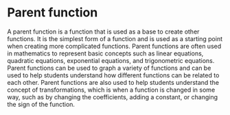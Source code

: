 # Parent function

A parent function is a function that is used as a base to create other functions. It is the simplest form of a function and is used as a starting point when creating more complicated functions. Parent functions are often used in mathematics to represent basic concepts such as linear equations, quadratic equations, exponential equations, and trigonometric equations. Parent functions can be used to graph a variety of functions and can be used to help students understand how different functions can be related to each other. Parent functions are also used to help students understand the concept of transformations, which is when a function is changed in some way, such as by changing the coefficients, adding a constant, or changing the sign of the function.
